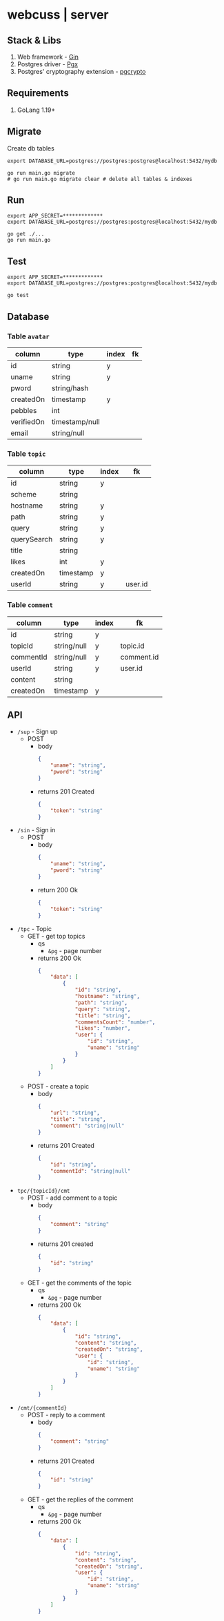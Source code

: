 # webcuss | server

## Stack & Libs
1. Web framework - [Gin](https://github.com/gin-gonic/gin)
2. Postgres driver - [Pgx](https://github.com/jackc/pgx)
3. Postgres' cryptography extension - [pgcrypto](https://www.meetspaceapp.com/2016/04/12/passwords-postgresql-pgcrypto.html)

## Requirements
1. GoLang 1.19+

## Migrate
Create db tables
```shell
export DATABASE_URL=postgres://postgres:postgres@localhost:5432/mydb

go run main.go migrate
# go run main.go migrate clear # delete all tables & indexes
```

## Run
```shell
export APP_SECRET=*************
export DATABASE_URL=postgres://postgres:postgres@localhost:5432/mydb

go get ./...
go run main.go
```

## Test
```shell
export APP_SECRET=*************
export DATABASE_URL=postgres://postgres:postgres@localhost:5432/mydb

go test
```

## Database
### Table `avatar`
| column     | type           | index | fk  |
|------------|----------------|-------|-----|
| id         | string         | y     |     |
| uname      | string         | y     |     |
| pword      | string/hash    |       |     |
| createdOn  | timestamp      | y     |     |
| pebbles    | int            |       |     |
| verifiedOn | timestamp/null |       |     |
| email      | string/null    |       |     |

### Table `topic`
| column      | type      | index | fk      |
|-------------|-----------|-------|---------|
| id          | string    | y     |         |
| scheme      | string    |       |         |
| hostname    | string    | y     |         |
| path        | string    | y     |         |
| query       | string    | y     |         |
| querySearch | string    | y     |         |
| title       | string    |       |         |
| likes       | int       | y     |         |
| createdOn   | timestamp | y     |         |
| userId      | string    | y     | user.id |

### Table `comment`
| column    | type        | index | fk         |
|-----------|-------------|-------|------------|
| id        | string      | y     |            |
| topicId   | string/null | y     | topic.id   |
| commentId | string/null | y     | comment.id |
| userId    | string      | y     | user.id    |
| content   | string      |       |            |
| createdOn | timestamp   | y     |            |

## API
* `/sup` - Sign up
    * POST
        * body
            ```json
            {
                "uname": "string",
                "pword": "string"
            }
            ```
        * returns 201 Created
            ```json
            {
                "token": "string"
            }
            ```
* `/sin` - Sign in
    * POST
        * body
            ```json
            {
                "uname": "string",
                "pword": "string"
            }
            ```
        * return 200 Ok
            ```json
            {
                "token": "string"
            }
            ```
* `/tpc` - Topic
    * GET - get top topics
        * qs
            * `&pg` - page number
        * returns 200 Ok
            ```json
            {
                "data": [
                    {
                        "id": "string",
                        "hostname": "string",
                        "path": "string",
                        "query": "string",
                        "title": "string",
                        "commentsCount": "number",
                        "likes": "number",
                        "user": {
                            "id": "string",
                            "uname": "string"
                        }
                    }
                ]
            }
            ```
    * POST - create a topic
        * body
            ```json
            {
                "url": "string",
                "title": "string",
                "comment": "string|null"
            }
            ```
        * returns 201 Created
            ```json
            {
                "id": "string",
                "commentId": "string|null"
            }
            ```
* `tpc/{topicId}/cmt`
    * POST - add comment to a topic
        * body
            ```json
            {
                "comment": "string"
            }
            ```
        * returns 201 created
            ```json
            {
                "id": "string"
            }
            ```
    * GET - get the comments of the topic
        * qs
            * `&pg` - page number
        * returns 200 Ok
            ```json
            {
                "data": [
                    {
                        "id": "string",
                        "content": "string",
                        "createdOn": "string",
                        "user": {
                            "id": "string",
                            "uname": "string"
                        }
                    }
                ]
            }
            ```
* `/cmt/{commentId}`
    * POST - reply to a comment
        * body
            ```json
            {
                "comment": "string"
            }
            ```
        * returns 201 Created
            ```json
            {
                "id": "string"
            }
            ```
    * GET - get the replies of the comment
        * qs
            * `&pg` - page number
        * returns 200 Ok
            ```json
            {
                "data": [
                    {
                        "id": "string",
                        "content": "string",
                        "createdOn": "string",
                        "user": {
                            "id": "string",
                            "uname": "string"
                        }
                    }
                ]
            }
            ```
